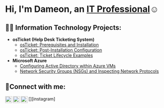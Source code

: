 <h1>Hi, I'm Dameon, an <a href="www.linkedin.com/in/dameoncrockett">IT Professional</a>☺</h1>

<h2>👨‍💻 Information Technology Projects:</h2>

- <b>osTicket (Help Desk Ticketing System)</b>
  - [osTicket: Prerequisites and Installation](https://github.com/DameonCrockett/osticket-prereqs)
  - [osTicket: Post-Installation Configuration](https://github.com/jDameonCrockett/post-install-config)
  - [osTicket: Ticket Lifecycle Examples](https://github.com/DameonCrockett/ticket-lifecycle)
- <b>Microsoft Azure</b>
  - [Configuring Active Directory within Azure VMs](https://github.com/DameonCrockett/configure-ad)
  - [Network Security Groups (NSGs) and Inspecting Network Protocols](https://github.com/DameonCrockett/azure-network-protocols)

<h2>🤳Connect with me:</h2>

[<img align="left" alt="Josh | Twitter" width="22px" src="https://cdn.jsdelivr.net/npm/simple-icons@v3/icons/twitter.svg" />][twitter]
[<img align="left" alt="Josh | LinkedIn" width="22px" src="https://cdn.jsdelivr.net/npm/simple-icons@v3/icons/linkedin.svg" />][linkedin]
[<img align="left" alt="Josh | Instagram" width="22px" src="https://cdn.jsdelivr.net/npm/simple-icons@v3/icons/instagram.svg" />][instagram]

[twitter]: 
[instagram]: 
[linkedin]: https://linkedin.com/in/dameoncrockett
